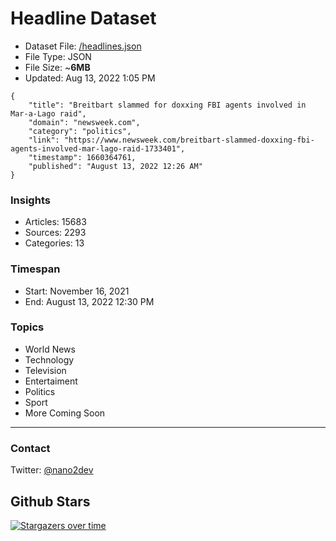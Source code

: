 # Headline Dataset

- Dataset File: [/headlines.json](https://raw.githubusercontent.com/fwd/news/master/headlines.json) 
- File Type: JSON
- File Size: ~**6MB**
- Updated: Aug 13, 2022 1:05 PM

```
{
    "title": "Breitbart slammed for doxxing FBI agents involved in Mar-a-Lago raid",
    "domain": "newsweek.com",
    "category": "politics",
    "link": "https://www.newsweek.com/breitbart-slammed-doxxing-fbi-agents-involved-mar-lago-raid-1733401",
    "timestamp": 1660364761,
    "published": "August 13, 2022 12:26 AM"
}
```

### Insights

- Articles: 15683
- Sources: 2293
- Categories: 13

### Timespan

- Start: November 16, 2021
- End: August 13, 2022 12:30 PM

### Topics

- World News
- Technology
- Television
- Entertaiment
- Politics
- Sport
- More Coming Soon

---

### Contact 

Twitter: [@nano2dev](https://twitter.com/nano2dev)

## Github Stars

[![Stargazers over time](https://starchart.cc/fwd/news.svg)](https://starchart.cc/fwd/news)
	